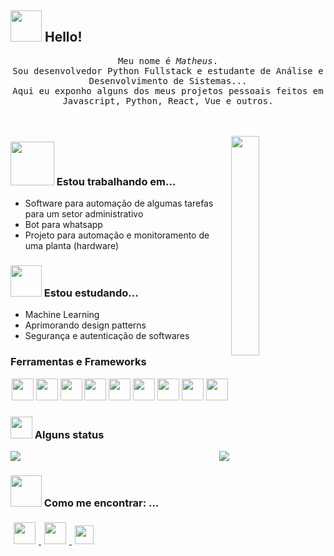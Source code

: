 ## <img src="https://raw.githubusercontent.com/alexnaiman/alexnaiman/master/resources/welcomeglitch.gif" width="50px" /> Hello!

<p align="center" >
  <samp>
    Meu nome é <em>Matheus</em>.
    <br/>Sou desenvolvedor Python Fullstack e estudante de Análise e Desenvolvimento de Sistemas... 
      <br/>Aqui eu exponho alguns dos meus projetos pessoais feitos em Javascript, Python, React, Vue e outros.
  </samp>
  <br/>
  <br/>
  <br/>
</p>

<img src="https://media.tenor.com/images/df8c44a1d20ab367fdcb21880985fd33/tenor.gif" align="right"  width="30%"/>

### <img src="https://raw.githubusercontent.com/alexnaiman/alexnaiman/master/resources/PusheenCompute.gif" width="70px" /> Estou trabalhando em...
- Software para automação de algumas tarefas para um setor administrativo
- Bot para whatsapp
- Projeto para automação e monitoramento de uma planta (hardware)
### <img src="https://raw.githubusercontent.com/alexnaiman/alexnaiman/master/resources/Confused_Dog.gif" height="50px" /> Estou estudando...
- Machine Learning
- Aprimorando design patterns
- Segurança e autenticação de softwares

### Ferramentas e Frameworks
<p align="center">
    <img src="https://raw.githubusercontent.com/alexnaiman/alexnaiman/master/resources/dev/python.svg" height="35px" style="vertical-align:top margin:6px 4px" />
    <img src="https://raw.githubusercontent.com/alexnaiman/alexnaiman/master/resources/dev/bash.svg" height="35px" style="vertical-align:top margin:6px 4px" />
    <img src="https://raw.githubusercontent.com/alexnaiman/alexnaiman/master/resources/dev/css3.svg" height="35px" style="vertical-align:top margin:6px 4px" />
    <img src="https://raw.githubusercontent.com/alexnaiman/alexnaiman/master/resources/dev/html.svg" height="35px" style="vertical-align:top margin:6px 4px" />
    <img src="https://raw.githubusercontent.com/alexnaiman/alexnaiman/master/resources/dev/js.svg" height="35px" style="vertical-align:top margin:6px 4px" />
    <img src="https://raw.githubusercontent.com/alexnaiman/alexnaiman/master/resources/dev/react.svg" height="35px" style="vertical-align:top margin:6px 4px" />
    <img src="https://raw.githubusercontent.com/alexnaiman/alexnaiman/master/resources/dev/nodejs.svg" height="35px" style="vertical-align:top margin:6px 4px" />
    <img src="https://raw.githubusercontent.com/alexnaiman/alexnaiman/master/resources/dev/react_native.svg" height="35px" style="vertical-align:top margin:6px 4px"/>
    <img src="https://raw.githubusercontent.com/alexnaiman/alexnaiman/master/resources/dev/visualstudio_code.svg" height="35px" style="vertical-align:top margin:6px 4px"/>
</p>

### <img src="https://raw.githubusercontent.com/alexnaiman/alexnaiman/master/resources/stats.png" width="35px" /> Alguns status


<p align="right">
<img align="left" src="https://github-readme-stats.vercel.app/api?username=matheusassism&theme=tokyonight&show_icons=true" />

<img  float="right" src="https://github-readme-stats.vercel.app/api/top-langs/?username=matheusassism&theme=tokyonight&show_icons=true" />

</p>

### <img src="https://raw.githubusercontent.com/alexnaiman/alexnaiman/master/resources/bongocat.gif" width="50px" /> Como me encontrar: ...
<p align="left">
  </a>
  <a href="https://www.linkedin.com/in/matheus-assis-788a17188/">
    <img src="https://raw.githubusercontent.com/alexnaiman/alexnaiman/master/resources/linkedin.webp" height="35px" style="margin: 5px;" />
  </a>
  <a href="https://discord.gg/vENjWZgWbm">
    <img src="https://raw.githubusercontent.com/alexnaiman/alexnaiman/master/resources/discord.png" height="35px" style="margin: 5px;" />
  </a>
  <a href="mailto:matheusassismelo@gmail.com">
    <img src="https://raw.githubusercontent.com/alexnaiman/alexnaiman/master/resources/gmail.png" height="30px" style="margin: 5px;" />
  </a>
</p>
